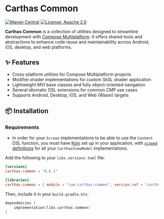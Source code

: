 # Carthas Common

[![Maven Central](https://img.shields.io/maven-central/v/com.carthas/common)](https://search.maven.org/artifact/com.carthas/common)
[![License: Apache 2.0](https://img.shields.io/badge/license-Apache_2.0-blue.svg)](https://opensource.org/licenses/MIT)

**Carthas Common** is a collection of utilities designed to streamline development with [Compose Multiplatform](https://www.jetbrains.com/lp/compose-multiplatform/). It offers shared tools and abstractions to enhance code reuse and maintainability across Android, iOS, desktop, and web platforms.

## ✨ Features

- Cross-platform utilities for Compose Multiplatform projects  
- Modifier.shader implementations for custom SkSL shader application
- Lightweight MVI base classes and fully object-oriented navigation
- Several idiomatic DSL extensions for common CMP use cases
- Supports Android, Desktop, iOS, and Web (Wasm) targets

## 📦 Installation
### Requirements
- In order for your `Screen` implementations to be able to use the `Content` DSL function, you must have [Koin](https://github.com/InsertKoinIO/koin) set up in your application, with [`scoped` definitions](https://insert-koin.io/docs/reference/koin-core/scopes/) for all your `CarthasViewModel` implementations.

Add the following to your `libs.versions.toml` file:

```toml
[versions]
carthas-common = "0.6.1"

[libraries]
carthas-common = { module = "com.carthas:common", version.ref = "carthas-common" }
```

Then, include it in your `build.gradle.kts`:

```kotlin
dependencies {
    implementation(libs.carthas.common)
}
```
